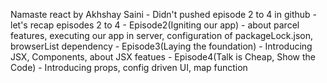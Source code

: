 Namaste react by Akhshay Saini - Didn't pushed episode 2 to 4 in github - let's recap episodes 2 to 4 - Episode2(Igniting our app) - about parcel features, executing our app in server, configuration of packageLock.json, browserList dependency - Episode3(Laying the foundation) - Introducing JSX, Components, about JSX featues - Episode4(Talk is Cheap, Show the Code) - Introducing props, config driven UI, map function